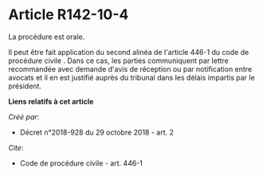# Article R142-10-4

La procédure est orale.

Il peut être fait application du  second alinéa de l'article 446-1 du code de procédure civile . Dans ce cas, les parties
communiquent par lettre recommandée avec demande d'avis de réception ou par notification entre avocats et il en est justifié
auprès du tribunal dans les délais impartis par le président.

**Liens relatifs à cet article**

_Créé par_:

  - Décret n°2018-928 du 29 octobre 2018 - art. 2

_Cite_:

  - Code de procédure civile - art. 446-1
